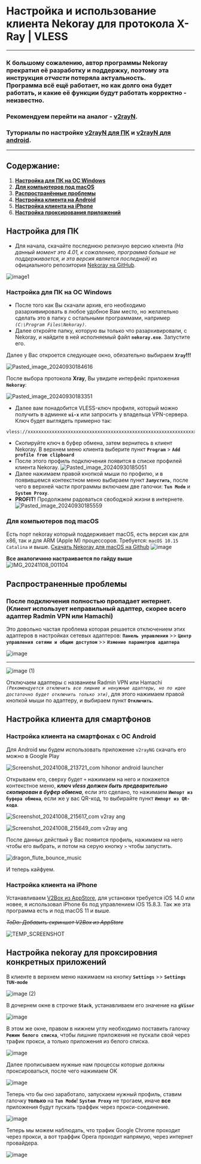 # Настройка и использование клиента Nekoray для протокола X-Ray | VLESS
---
### К большому сожалению, автор программы Nekoray прекратил её разработку и поддержку, поэтому эта инструкция *отчасти* потеряла актуальность. <br> Программа всё ещё работает, но как долго она будет работать, и какие её функции будут работать корректно - неизвестно.
### Рекомендуем перейти на аналог - [v2rayN](https://github.com/2dust/v2rayN/releases).
### Туториалы по настройке [v2rayN для ПК](https://gist.github.com/SylvesterFox/95cad71013835313f9948b84d6afd6d9) и [ v2rayN для android](https://gist.github.com/SylvesterFox/36a162db620a2e789ac65050162cc594).
---
## Содержание:
1. [**Настройка для ПК на ОС Windows**](#настройка-для-пк-на-ос-windows)
2. [**Для компьютеров под macOS**](#для-компьютеров-под-macos)
3. [**Распространённые проблемы**](#распространенные-проблемы)
4. [**Настройка клиента на Android**](#настройка-клиента-на-смартфонах-с-ос-android)
5. [**Настройка клиента на iPhone**](#настройка-клиента-на-iphone)
6. [**Настройка проксирования приложений**](#настройка-nekoray-для-проксировния-конкретных-приложений)

## Настройка для ПК
- Для начала, скачайте последнюю релизную версию клиента _(На данный момент это 4.01, к сожалению, программа больше не поддерживается, и эта версия является последней)_ из официального репозитория [Nekoray на GitHub](https://github.com/MatsuriDayo/nekoray/tags).

![image1](https://github.com/user-attachments/assets/1654d1e1-aa9c-451f-af59-b9b0efae399b)

### Настройка для ПК на ОС Windows

- После того как Вы скачали архив, его необходимо разархивиировать в любое удобное Вам место, но желательно сделать это в папку с остальными программами, например _`(C:\Program Files\Nekoray)`_.
- Далее откройте папку, которую вы только что разархивировали, с Nekoray, и найдите в ней исполняемый файл **`nekoray.exe`**. Запустите его.

Далее у Вас откроется следующее окно, обязательно выбираем **`Xray`!!!**

![Pasted_image_20240930184616](https://github.com/user-attachments/assets/b488c7da-c744-4481-9cb6-4b9f2b0b881b)

После выбора протокола **Xray**, Вы увидите интерфейс приложения **`Nekoray`**:

![Pasted_image_20240930183351](https://github.com/user-attachments/assets/ce53a4b5-25bc-42da-bd4b-f1d7d78f10e0)


- Далее вам понадобится VLESS-ключ профиля, который можно получить в админке **`ui-x`** или запросить у владельца VPN-сервера. Ключ будет выглядеть примерно так:
```
vless://xxxxxxxxxxxxxxxxxxxxxxxxxxxxxxxxxxxxxxxxxxxxxxxxxxxxxxxxxxxxxxxxxxxxxxxxxxxxxxxxxxxxxxxxxxxxxxxx
```

- Скопируйте ключ в буфер обмена, затем вернитесь в клиент Nekoray. В верхнем меню клиента выберите пункт **`Program`** > **`Add profile from clipboard`**
- После этого профиль подключения появится в списке профилей клиента Nekoray.
![Pasted_image_20240930185051](https://github.com/user-attachments/assets/ee8076ec-fdf6-43d8-b277-2053ec0e2697)
- Далее нажимаем правой кнопкой мыши по профилю, и в появившемся контекстном меню выбираем пункт _**`Запустить`**_, после чего в верхней части программы включаем две галочки: **`Tun Mode`** и **`System Proxy`**.
- **PROFIT!** Продолжаем радоваться свободжой жизни в интернете.
![Pasted_image_20240930185559](https://github.com/user-attachments/assets/b68292d8-9b9c-4e7b-92fb-557f4b7cebe7)

### Для компьютеров под macOS
Есть порт nekoray который поддерживает macOS, есть версия как для x86, так и для ARM (Apple M) процессоров. Требуется: `macOS 10.15 Catalina` и выше. [Скачать Nekoray для macOS на Github](https://github.com/abbasnaqdi/nekoray-macos/releases)
![image](https://github.com/user-attachments/assets/b9b88d8b-88b7-47de-938a-d766ba14fa5e)

**Все аналогичнно настраивается по гайду выше**
![IMG_20241108_001104](https://github.com/user-attachments/assets/ec8b2041-9cb6-48f1-92f2-96285ee95c03)

## Распространенные проблемы 
### После подключения полностью пропадает интернет. (Клиент использует неправильный адаптер, скорее всего адаптер Radmin VPN или Hamachi)
Это довольно частая проблема которая решается отключением этих адаптеров в настройках сетевых адаптеров:
**`Панель управления`** >> **`Центр управления сетями и общим доступом`** >> **`Измение параметров адаптера`**

![image](https://github.com/user-attachments/assets/9e467ddf-42ca-456f-b4d7-4395a3ce91f6)

---

![image (1)](https://github.com/user-attachments/assets/bf4f4a5f-e87c-4420-a433-e7a4b50e437f)

Отключаем адаптеры с названием Radmin VPN или Hamachi _`(Рекомендуется отключить все лишние и ненужные адаптеры, но по идее достаточно будет отключить только эти)`_, для этого нажимаем правой кнопкой мыши по адаптеру, и выбираем пункт **`Отключить`**.

## Настройка клиента для смартфонов

### Настройка клиента на смартфонах с ОС Android

Для Android мы будем использовать приложение `v2rayNG` скачать его можно в Google Play

![Screenshot_20241008_213721_com hihonor android launcher](https://github.com/user-attachments/assets/73f7bf0a-c7fb-45e1-b1c8-8e64495d237e)


Открываем его, сверху будет `+` нажимаем на него и покажется контекстное меню, _**ключ vless должен быть предварительно скопирован в буфер обмена**_, если это сделано, то нажимаем **`Импорт из буфера обмена`**, если же у вас QR-код, то выбирайте пункт **`Импорт из QR-кода`**.

![Screenshot_20241008_215617_com v2ray ang](https://github.com/user-attachments/assets/5926540c-313f-432c-b932-74fc1c9e7aab)

![Screenshot_20241008_215649_com v2ray ang](https://github.com/user-attachments/assets/93649689-4967-4e53-9064-4b7ff7e11dbe)


После данных действий у Вас появится профиль, нажимаем на него чтобы его выбрать, и потом на серую кнопку `>` чтобы запустить.

![dragon_flute_bounce_music](https://github.com/user-attachments/assets/29c43ca6-a6e1-4e7d-b597-37f70f0a2c9b)

И теперь кайфуем.

### Настройка клиента на iPhone

Устанавливаем [V2Box из AppStore](https://apps.apple.com/ru/app/v2box-v2ray-client/id6446814690), для установки требуется iOS 14.0 или новее, я использовал iPhone 6s под управлением iOS 15.8.3. Так же эта программа есть и под macOS 11 и выше.

*~~ToDo: Добавить скриншот V2Box из AppStore~~*

![TEMP_SCREENSHOT](https://is1-ssl.mzstatic.com/image/thumb/PurpleSource126/v4/4f/e7/e1/4fe7e174-de12-4c47-55cc-94946c5f8af8/515c07cd-9f36-4b58-b88b-ba758d4945c1_Dribbble_shot_HD_-_267.jpg/230x0w.webp)



## Настройка nekoray для проксировния конкретных приложений

В клиенте в верхнем меню нажимаем на кнопку **`Settings`** >> **`Settings TUN-mode`**

![image (2)](https://github.com/user-attachments/assets/2c6a6d55-c55d-4bc2-aaee-22d5065430d4)


В дочернем окне в строчке **`Stack`**, устанавливаем его значение на **`gVisor`**

![image](https://github.com/user-attachments/assets/91d68326-9b4c-4f26-9b1d-147cc332f70f)

В этом же окне, правом в нижнем углу необходимо поставить галочку **`Режим белого списка`**, чтобы лишние приложения не пускали свой через трафик прокси, а только приложения из белого списка.

![image](https://github.com/user-attachments/assets/a9ce0f78-c762-4464-abec-9a1e907721af)

Далее прописываем нужные нам процессы которые должны проксироваться, после чего нажимаем OK

![image](https://github.com/user-attachments/assets/52ee59ea-21f0-434c-be75-56bc06e0f89f)

Теперь что бы оно заработало, запускаем нужный профиль, ставим галочку **только** на **`Tun Mode`**! **`System Proxy`** не трогаем, иначе **все** приложения будут пускать траффик через прокси-соединение.

![image](https://github.com/user-attachments/assets/6109a17d-f729-4d9d-92cc-13e30a997bc8)

Теперь мы можем наблюдать, что трафик Google Chrome проходит через прокси, а вот траффик Opera проходит напрямую, через интернет провайдера.

![image](https://github.com/user-attachments/assets/d2d5da05-7bd9-4106-a040-a9ceb975c14c)
